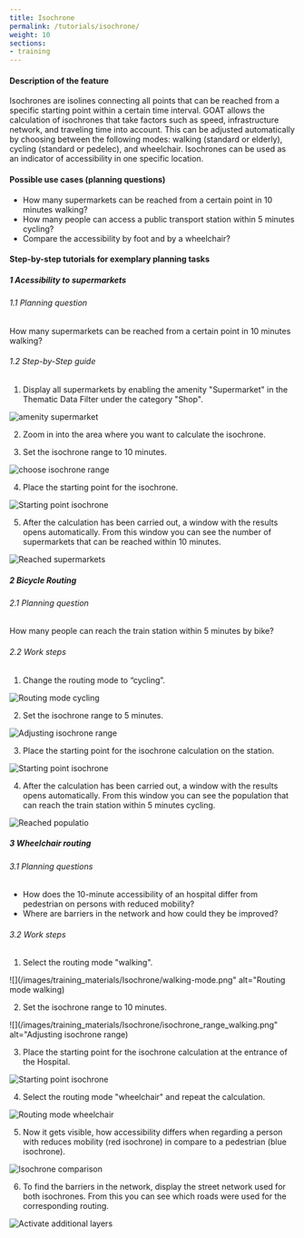 ```yaml
---
title: Isochrone
permalink: /tutorials/isochrone/
weight: 10
sections:
- training
---
```


#### Description of the feature
Isochrones are isolines connecting all points that can be reached from a specific starting point within a certain time interval.
GOAT allows the calculation of isochrones that take factors such as speed, infrastructure network, and traveling time into account. This can be adjusted automatically by choosing between the following modes: walking (standard or elderly), cycling (standard or pedelec), and wheelchair. Isochrones can be used as an indicator of accessibility in one specific location. 

#### Possible use cases (planning questions)
- How many supermarkets can be reached from a certain point in 10 minutes walking?
- How many people can access a public transport station within 5 minutes cycling? 
- Compare the accessibility by foot and by a wheelchair?


#### Step-by-step tutorials for exemplary planning tasks
##### 1 Acessibility to supermarkets
###### 1.1 Planning question

How many supermarkets can be reached from a certain point in 10 minutes walking?

###### 1.2 Step-by-Step guide

1. Display all supermarkets by enabling the amenity "Supermarket" in the Thematic Data Filter under the category "Shop".  

![amenity supermarket](/images/training_materials/Isochrone/amenity_supermarket.png) 

2. Zoom in into the area where you want to calculate the isochrone.

3. Set the isochrone range to 10 minutes. 

![choose isochrone range](/images/training_materials/Isochrone/isochrone_range_walking.png) 

4. Place the starting point for the isochrone.  

![Starting point isochrone](/images/training_materials/Isochrone/starting-point-isochrone.png) 


5. After the calculation has been carried out, a window with the results opens automatically. From this window you can see the number of supermarkets that can be reached within 10 minutes.  

![Reached supermarkets](/images/training_materials/Isochrone/isochrone_supermarkets.png)

##### 2 Bicycle Routing 
###### 2.1 Planning question
How many people can reach the train station within 5 minutes by bike? 
###### 2.2 Work steps
1. Change the routing mode to “cycling”.  

![Routing mode cycling](/images/training_materials/Isochrone/cycling-mode.png) 

2. Set the isochrone range to 5 minutes.  

![Adjusting isochrone range](/images/training_materials/Isochrone/isochrone-range.png) 

3. Place the starting point for the isochrone calculation on the station.  

![Starting point isochrone](/images/training_materials/Isochrone/starting-point-isochrone.png)

4. After the calculation has been carried out, a window with the results opens automatically. From this window you can see the population that can reach the train station within 5 minutes cycling.  

![Reached populatio](/images/training_materials/Isochrone/isochrone_trainstation.png)


##### 3 Wheelchair routing
###### 3.1 Planning questions
- How does the 10-minute accessibility of an hospital differ from pedestrian on persons with reduced mobility?
- Where are barriers in the network and how could they be improved? 

###### 3.2 Work steps

1. Select the routing mode "walking".  

![](/images/training_materials/Isochrone/walking-mode.png" alt="Routing mode walking)

2. Set the isochrone range to 10 minutes.  

![](/images/training_materials/Isochrone/isochrone_range_walking.png" alt="Adjusting isochrone range)

3. Place the starting point for the isochrone calculation at the entrance of the Hospital.  

![Starting point isochrone](/images/training_materials/Isochrone/starting-point-isochrone.png)

4. Select the routing mode "wheelchair" and repeat the calculation.  

![Routing mode wheelchair](/images/training_materials/Isochrone/wheelchair-mode.png)

5. Now it gets visible, how accessibility differs when regarding a person with reduces mobility (red isochrone) in compare to a pedestrian (blue isochrone).  

![Isochrone comparison](/images/training_materials/Isochrone/isochrone_wheelchair.png)

6. To find the barriers in the network, display the street network used for both isochrones. From this you can see which roads were used for the corresponding routing.  

![Activate additional layers](/images/training_materials/Isochrone/additional-layer.png)
 